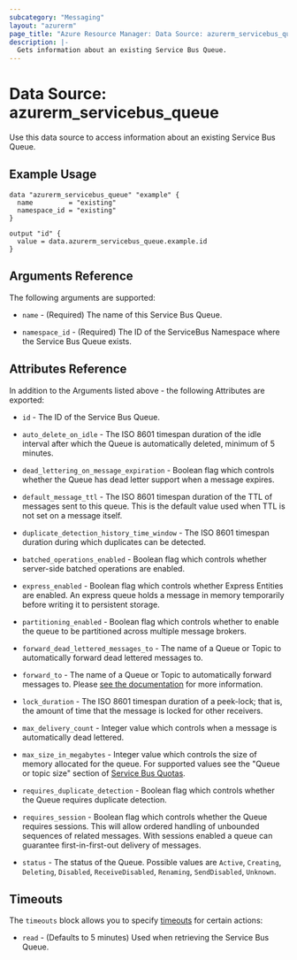 ```yaml
---
subcategory: "Messaging"
layout: "azurerm"
page_title: "Azure Resource Manager: Data Source: azurerm_servicebus_queue"
description: |-
  Gets information about an existing Service Bus Queue.
---
```


# Data Source: azurerm_servicebus_queue

Use this data source to access information about an existing Service Bus Queue.

## Example Usage

```hcl
data "azurerm_servicebus_queue" "example" {
  name         = "existing"
  namespace_id = "existing"
}

output "id" {
  value = data.azurerm_servicebus_queue.example.id
}
```

## Arguments Reference

The following arguments are supported:

* `name` - (Required) The name of this Service Bus Queue.

* `namespace_id` - (Required) The ID of the ServiceBus Namespace where the Service Bus Queue exists.

## Attributes Reference

In addition to the Arguments listed above - the following Attributes are exported:

* `id` - The ID of the Service Bus Queue.

* `auto_delete_on_idle` - The ISO 8601 timespan duration of the idle interval after which the Queue is automatically deleted, minimum of 5 minutes.

* `dead_lettering_on_message_expiration` - Boolean flag which controls whether the Queue has dead letter support when a message expires.

* `default_message_ttl` - The ISO 8601 timespan duration of the TTL of messages sent to this queue. This is the default value used when TTL is not set on a message itself.

* `duplicate_detection_history_time_window` - The ISO 8601 timespan duration during which duplicates can be detected.

* `batched_operations_enabled` - Boolean flag which controls whether server-side batched operations are enabled.

* `express_enabled` - Boolean flag which controls whether Express Entities are enabled. An express queue holds a message in memory temporarily before writing it to persistent storage.

* `partitioning_enabled` - Boolean flag which controls whether to enable the queue to be partitioned across multiple message brokers.

* `forward_dead_lettered_messages_to` - The name of a Queue or Topic to automatically forward dead lettered messages to.

* `forward_to` - The name of a Queue or Topic to automatically forward messages to. Please [see the documentation](https://docs.microsoft.com/azure/service-bus-messaging/service-bus-auto-forwarding) for more information.

* `lock_duration` - The ISO 8601 timespan duration of a peek-lock; that is, the amount of time that the message is locked for other receivers.

* `max_delivery_count` - Integer value which controls when a message is automatically dead lettered.

* `max_size_in_megabytes` - Integer value which controls the size of memory allocated for the queue. For supported values see the "Queue or topic size" section of [Service Bus Quotas](https://docs.microsoft.com/azure/service-bus-messaging/service-bus-quotas).

* `requires_duplicate_detection` - Boolean flag which controls whether the Queue requires duplicate detection.

* `requires_session` - Boolean flag which controls whether the Queue requires sessions. This will allow ordered handling of unbounded sequences of related messages. With sessions enabled a queue can guarantee first-in-first-out delivery of messages.

* `status` -  The status of the Queue. Possible values are `Active`, `Creating`, `Deleting`, `Disabled`, `ReceiveDisabled`, `Renaming`, `SendDisabled`, `Unknown`.

## Timeouts

The `timeouts` block allows you to specify [timeouts](https://www.terraform.io/language/resources/syntax#operation-timeouts) for certain actions:

* `read` - (Defaults to 5 minutes) Used when retrieving the Service Bus Queue.

